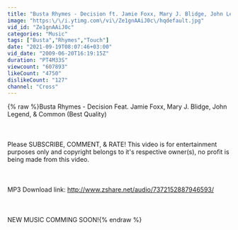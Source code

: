 ```yaml
---
title: "Busta Rhymes - Decision ft. Jamie Foxx, Mary J. Blidge, John Legend, & Common (Best Quality)"
image: "https:\/\/i.ytimg.com\/vi\/Ze1gnAAiJ0c\/hqdefault.jpg"
vid_id: "Ze1gnAAiJ0c"
categories: "Music"
tags: ["Busta","Rhymes","Touch"]
date: "2021-09-19T08:07:46+03:00"
vid_date: "2009-06-20T16:19:15Z"
duration: "PT4M33S"
viewcount: "607893"
likeCount: "4750"
dislikeCount: "127"
channel: "Cross"
---
```

{% raw %}Busta Rhymes - Decision Feat. Jamie Foxx, Mary J. Blidge, John Legend, &amp; Common (Best Quality)<br /><br /><br /><br />Please SUBSCRIBE, COMMENT, &amp; RATE! This video is for entertainment purposes only and copyright belongs to it's respective owner(s), no profit is being made from this video.<br /><br /><br /><br />MP3 Download link: <a rel="nofollow" target="blank" href="http://www.zshare.net/audio/7372152887946593/">http://www.zshare.net/audio/7372152887946593/</a><br /><br /><br /><br />NEW MUSIC COMMING SOON!{% endraw %}
